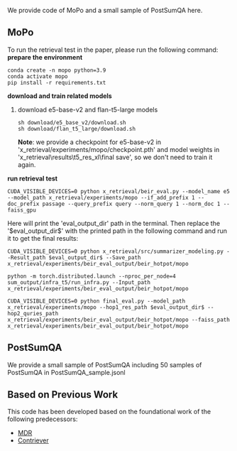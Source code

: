 We provide code of MoPo and a small sample of PostSumQA here.  

## MoPo
To run the retrieval test in the paper, please run the following command:  
**prepare the environment**
```
conda create -n mopo python=3.9
conda activate mopo
pip install -r requirements.txt
```


**download and train related models**
1. download e5-base-v2 and flan-t5-large models
   ```
   sh download/e5_base_v2/download.sh
   sh download/flan_t5_large/download.sh
   ```
   **Note**: we provide a checkpoint for e5-base-v2 in 'x_retrieval/experiments/mopo/checkpoint.pth' and model weights in 'x_retrieval\results\t5_res_xl\final save', so we don't need to train it again. 

**run retrieval test**
```
CUDA_VISIBLE_DEVICES=0 python x_retrieval/beir_eval.py --model_name e5 --model_path x_retrieval/experiments/mopo --if_add_prefix 1 --doc_prefix passage --query_prefix query --norm_query 1 --norm_doc 1 --faiss_gpu
```
Here will print the 'eval_output_dir' path in the terminal. Then replace the '\$eval_output_dir\$' with the printed path in the following command and run it to get the final results:
```
CUDA_VISIBLE_DEVICES=0 python x_retrieval/src/summarizer_modeling.py --Result_path $eval_output_dir$ --Save_path x_retrieval/experiments/beir_eval_output/beir_hotpot/mopo

python -m torch.distributed.launch --nproc_per_node=4 sum_output/infra_t5/run_infra.py --Input_path x_retrieval/experiments/beir_eval_output/beir_hotpot/mopo

CUDA_VISIBLE_DEVICES=0 python final_eval.py --model_path x_retrieval/experiments/mopo --hop1_res_path $eval_output_dir$ --hop2_quries_path x_retrieval/experiments/beir_eval_output/beir_hotpot/mopo --faiss_path x_retrieval/experiments/beir_eval_output/beir_hotpot/mopo
```

## PostSumQA

We provide a small sample of PostSumQA including 50 samples of PostSumQA in PostSumQA_sample.jsonl

## Based on Previous Work

This code has been developed based on the foundational work of the following predecessors:
- [MDR](https://github.com/facebookresearch/multihop_dense_retrieval)
- [Contriever](https://github.com/facebookresearch/contriever)
